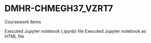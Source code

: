 # DMHR-CHMEGH37_VZRT7

Coursework items

Executed Jupyter notebook (.ipynb) file 
Executed Jupyter notebook as HTML file 
